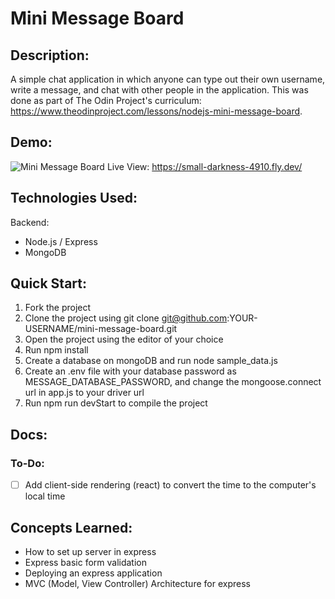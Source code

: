 # Mini Message Board
## Description:
A simple chat application in which anyone can type out their own username, write a message, and chat with other people in the application. This was done as part of The Odin Project's curriculum: https://www.theodinproject.com/lessons/nodejs-mini-message-board.

## Demo:
![Mini Message Board](https://github.com/bobandash/mini-message-board/assets/74850332/699e3f52-a844-490e-93ec-d3eb322c8b8a)
Live View: https://small-darkness-4910.fly.dev/

## Technologies Used:
Backend:
- Node.js / Express
- MongoDB

## Quick Start:
1. Fork the project
2. Clone the project using git clone git@github.com:YOUR-USERNAME/mini-message-board.git
3. Open the project using the editor of your choice
4. Run npm install
5. Create a database on mongoDB and run node sample_data.js <driver-url>
6. Create an .env file with your database password as MESSAGE_DATABASE_PASSWORD, and change the mongoose.connect url in app.js to your driver url
7. Run npm run devStart to compile the project

## Docs:
### To-Do:
- [ ] Add client-side rendering (react) to convert the time to the computer's local time

## Concepts Learned:
- How to set up server in express
- Express basic form validation
- Deploying an express application
- MVC (Model, View Controller) Architecture for express

